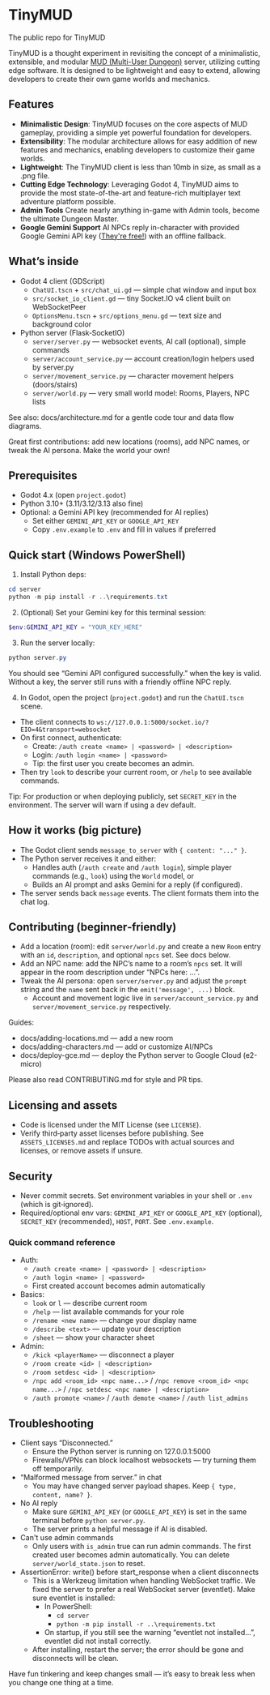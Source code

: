 # TinyMUD
 The public repo for TinyMUD

 TinyMUD is a thought experiment in revisiting the concept of a minimalistic, extensible, and modular [MUD (Multi-User Dungeon)](https://en.wikipedia.org/wiki/Multi-user_dungeon) server, utilizing cutting edge software. It is designed to be lightweight and easy to extend, allowing developers to create their own game worlds and mechanics.

## Features

- **Minimalistic Design**: TinyMUD focuses on the core aspects of MUD gameplay, providing a simple yet powerful foundation for developers.
- **Extensibility**: The modular architecture allows for easy addition of new features and mechanics, enabling developers to customize their game worlds.
- **Lightweight**: The TinyMUD client is less than 10mb in size, as small as a .png file.
- **Cutting Edge Technology**: Leveraging Godot 4, TinyMUD aims to provide the most state-of-the-art and feature-rich multiplayer text adventure platform possible.
- **Admin Tools** Create nearly anything in-game with Admin tools, become the ultimate Dungeon Master.
- **Google Gemini Support** AI NPCs reply in-character with provided Google Gemini API key ([They're free!](https://aistudio.google.com/)) with an offline fallback.

## What’s inside

- Godot 4 client (GDScript)
  - `ChatUI.tscn` + `src/chat_ui.gd` — simple chat window and input box
  - `src/socket_io_client.gd` — tiny Socket.IO v4 client built on WebSocketPeer
  - `OptionsMenu.tscn` + `src/options_menu.gd` — text size and background color
- Python server (Flask‑SocketIO)
  - `server/server.py` — websocket events, AI call (optional), simple commands
  - `server/account_service.py` — account creation/login helpers used by server.py
  - `server/movement_service.py` — character movement helpers (doors/stairs)
  - `server/world.py` — very small world model: Rooms, Players, NPC lists

See also: docs/architecture.md for a gentle code tour and data flow diagrams.

Great first contributions: add new locations (rooms), add NPC names, or tweak the AI persona. Make the world your own!

## Prerequisites

- Godot 4.x (open `project.godot`)
- Python 3.10+ (3.11/3.12/3.13 also fine)
- Optional: a Gemini API key (recommended for AI replies)
  - Set either `GEMINI_API_KEY` or `GOOGLE_API_KEY`
  - Copy `.env.example` to `.env` and fill in values if preferred

## Quick start (Windows PowerShell)

1) Install Python deps:

```powershell
cd server
python -m pip install -r ..\requirements.txt
```

2) (Optional) Set your Gemini key for this terminal session:

```powershell
$env:GEMINI_API_KEY = "YOUR_KEY_HERE"
```

3) Run the server locally:

```powershell
python server.py
```

You should see “Gemini API configured successfully.” when the key is valid. Without a key, the server still runs with a friendly offline NPC reply.

4) In Godot, open the project (`project.godot`) and run the `ChatUI.tscn` scene.

- The client connects to `ws://127.0.0.1:5000/socket.io/?EIO=4&transport=websocket`
- On first connect, authenticate:
  - Create: `/auth create <name> | <password> | <description>`
  - Login: `/auth login <name> | <password>`
  - Tip: the first user you create becomes an admin.
- Then try `look` to describe your current room, or `/help` to see available commands.

Tip: For production or when deploying publicly, set `SECRET_KEY` in the environment. The server will warn if using a dev default.

## How it works (big picture)

- The Godot client sends `message_to_server` with `{ content: "..." }`.
- The Python server receives it and either:
  - Handles auth (`/auth create` and `/auth login`), simple player commands (e.g., `look`) using the `World` model, or
  - Builds an AI prompt and asks Gemini for a reply (if configured).
- The server sends back `message` events. The client formats them into the chat log.

## Contributing (beginner‑friendly)

- Add a location (room): edit `server/world.py` and create a new `Room` entry with an `id`, `description`, and optional `npcs` set. See docs below.
- Add an NPC name: add the NPC’s name to a room’s `npcs` set. It will appear in the room description under “NPCs here: …”.
- Tweak the AI persona: open `server/server.py` and adjust the `prompt` string and the `name` sent back in the `emit('message', ...)` block.
  - Account and movement logic live in `server/account_service.py` and `server/movement_service.py` respectively.

Guides:
- docs/adding-locations.md — add a new room
- docs/adding-characters.md — add or customize AI/NPCs
- docs/deploy-gce.md — deploy the Python server to Google Cloud (e2-micro)

Please also read CONTRIBUTING.md for style and PR tips.

## Licensing and assets

- Code is licensed under the MIT License (see `LICENSE`).
- Verify third‑party asset licenses before publishing. See `ASSETS_LICENSES.md` and replace TODOs with actual sources and licenses, or remove assets if unsure.

## Security

- Never commit secrets. Set environment variables in your shell or `.env` (which is git‑ignored).
- Required/optional env vars: `GEMINI_API_KEY` or `GOOGLE_API_KEY` (optional), `SECRET_KEY` (recommended), `HOST`, `PORT`. See `.env.example`.

### Quick command reference

- Auth:
  - `/auth create <name> | <password> | <description>`
  - `/auth login <name> | <password>`
  - First created account becomes admin automatically
- Basics:
  - `look` or `l` — describe current room
  - `/help` — list available commands for your role
  - `/rename <new name>` — change your display name
  - `/describe <text>` — update your description
  - `/sheet` — show your character sheet
- Admin:
  - `/kick <playerName>` — disconnect a player
  - `/room create <id> | <description>`
  - `/room setdesc <id> | <description>`
  - `/npc add <room_id> <npc name...>` / `/npc remove <room_id> <npc name...>` / `/npc setdesc <npc name> | <description>`
  - `/auth promote <name>` / `/auth demote <name>` / `/auth list_admins`

## Troubleshooting

- Client says “Disconnected.”
  - Ensure the Python server is running on 127.0.0.1:5000
  - Firewalls/VPNs can block localhost websockets — try turning them off temporarily.
- “Malformed message from server.” in chat
  - You may have changed server payload shapes. Keep `{ type, content, name? }`.
- No AI reply
  - Make sure `GEMINI_API_KEY` (or `GOOGLE_API_KEY`) is set in the same terminal before `python server.py`.
  - The server prints a helpful message if AI is disabled.
 - Can't use admin commands
   - Only users with `is_admin` true can run admin commands. The first created user becomes admin automatically. You can delete `server/world_state.json` to reset.
 - AssertionError: write() before start_response when a client disconnects
   - This is a Werkzeug limitation when handling WebSocket traffic. We fixed the server to prefer a real WebSocket server (eventlet). Make sure eventlet is installed:
     - In PowerShell:
       - `cd server`
       - `python -m pip install -r ..\requirements.txt`
     - On startup, if you still see the warning “eventlet not installed…”, eventlet did not install correctly.
   - After installing, restart the server; the error should be gone and disconnects will be clean.


Have fun tinkering and keep changes small — it’s easy to break less when you change one thing at a time.
